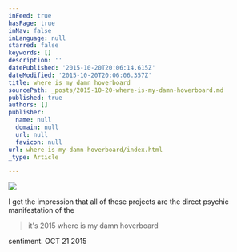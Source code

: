 ```yaml
---
inFeed: true
hasPage: true
inNav: false
inLanguage: null
starred: false
keywords: []
description: ''
datePublished: '2015-10-20T20:06:14.615Z'
dateModified: '2015-10-20T20:06:06.357Z'
title: where is my damn hoverboard
sourcePath: _posts/2015-10-20-where-is-my-damn-hoverboard.md
published: true
authors: []
publisher:
  name: null
  domain: null
  url: null
  favicon: null
url: where-is-my-damn-hoverboard/index.html
_type: Article

---
```

![](https://the-grid-user-content.s3-us-west-2.amazonaws.com/6d0dbb55-81de-4322-91ed-2ef5ffb0f741.png)

I get the impression that all of these projects are the direct psychic manifestation of the

> it's 2015 where is my damn hoverboard

sentiment.
OCT 21 2015